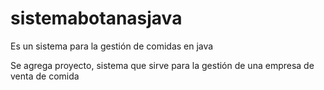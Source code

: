 # sistemabotanasjava
Es un sistema para la gestión de comidas en java


Se agrega proyecto, sistema que sirve para la gestión de una empresa de venta de comida
